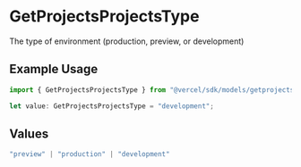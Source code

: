 # GetProjectsProjectsType

The type of environment (production, preview, or development)

## Example Usage

```typescript
import { GetProjectsProjectsType } from "@vercel/sdk/models/getprojectsop.js";

let value: GetProjectsProjectsType = "development";
```

## Values

```typescript
"preview" | "production" | "development"
```